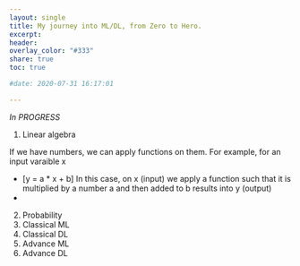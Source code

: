 ```yaml
---
layout: single
title: My journey into ML/DL, from Zero to Hero.
excerpt: 
header:
overlay_color: "#333"
share: true
toc: true

#date: 2020-07-31 16:17:01

---
```


*_In PROGRESS_*

1. Linear algebra

If we have numbers, we can apply functions on them. For example, for an input varaible x 

* \[y = a * x + b\]
In this case, on x (input) we apply a function such that it is multiplied by a number a and then added to b results into y (output)
* 

2. Probability
3. Classical ML
4. Classical DL
5. Advance ML
6. Advance DL
